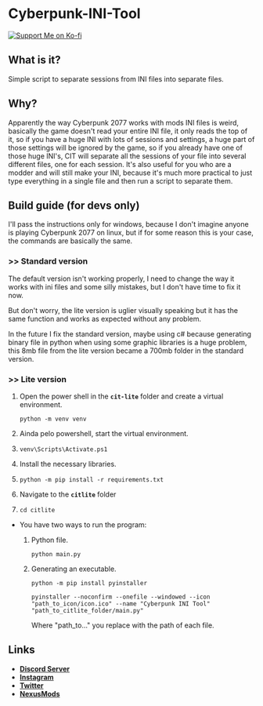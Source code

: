 # Cyberpunk-INI-Tool

[![Support Me on Ko-fi](https://i.imgur.com/7Cm07AZ.png)](https://ko-fi.com/siriusbeck)

## What is it?

Simple script to separate sessions from INI files into separate files.

## Why?

Apparently the way Cyberpunk 2077 works with mods INI files is weird, basically the game doesn't read your entire INI file, it only reads the top of it, so if you have a huge INI with lots of sessions and settings, a huge part of those settings will be ignored by the game, so if you already have one of those huge INI's, CIT will separate all the sessions of your file into several different files, one for each session. It's also useful for you who are a modder and will still make your INI, because it's much more practical to just type everything in a single file and then run a script to separate them.

## Build guide (for devs only)

I'll pass the instructions only for windows, because I don't imagine anyone is playing Cyberpunk 2077 on linux, but if for some reason this is your case, the commands are basically the same.

### >> Standard version

The default version isn't working properly, I need to change the way it works with ini files and some silly mistakes, but I don't have time to fix it now.

But don't worry, the lite version is uglier visually speaking but it has the same function and works as expected without any problem.

In the future I fix the standard version, maybe using c# because generating binary file in python when using some graphic libraries is a huge problem, this 8mb file from the lite version became a 700mb folder in the standard version.

### >> Lite version

1. Open the power shell in the **`cit-lite`** folder and create a virtual environment.
   
   ```
   python -m venv venv
   ```

2. Ainda pelo powershell, start the virtual environment.

3. ```
   venv\Scripts\Activate.ps1
   ```

4. Install the necessary libraries.

5. ```
   python -m pip install -r requirements.txt
   ```

6. Navigate to the **`citlite`** folder

7. ```
   cd citlite
   ```
* You have two ways to run the program:
  
  1. Python file.
     
     ```
     python main.py
     ```
  
  2. Generating an executable.
     
     ```
     python -m pip install pyinstaller
     
     pyinstaller --noconfirm --onefile --windowed --icon "path_to_icon/icon.ico" --name "Cyberpunk INI Tool"  "path_to_citlite_folder/main.py"
     ```
     
     Where "path_to..." you replace with the path of each file.

## Links

- **[Discord Server](https://discord.gg/pVKQ7vzmKE)**
- **[Instagram](https://instagram.com)**
- **[Twitter](https://twitter.com/_katiorro)**
- **[NexusMods](https://www.nexusmods.com/users/73453593)**
